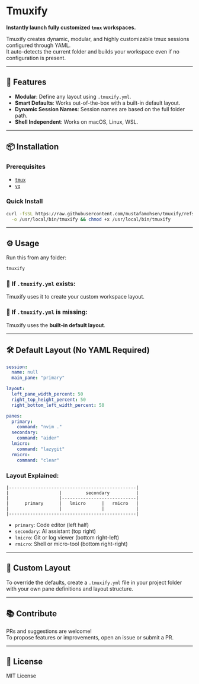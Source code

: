 # Tmuxify

**Instantly launch fully customized `tmux` workspaces.**

Tmuxify creates dynamic, modular, and highly customizable tmux sessions configured through YAML.  
It auto-detects the current folder and builds your workspace even if no configuration is present.

---

## 🚀 Features

- **Modular**: Define any layout using `.tmuxify.yml`.
- **Smart Defaults**: Works out-of-the-box with a built-in default layout.
- **Dynamic Session Names**: Session names are based on the full folder path.
- **Shell Independent**: Works on macOS, Linux, WSL.

---

## 📦 Installation

### Prerequisites

- [`tmux`](https://github.com/tmux/tmux)
- [`yq`](https://github.com/mikefarah/yq)

### Quick Install

```sh
curl -fsSL https://raw.githubusercontent.com/mustafamohsen/tmuxify/refs/heads/main/tmuxify \
  -o /usr/local/bin/tmuxify && chmod +x /usr/local/bin/tmuxify
```

---

## ⚙️ Usage

Run this from any folder:

```sh
tmuxify
```

### 🔹 If `.tmuxify.yml` exists:
Tmuxify uses it to create your custom workspace layout.

### 🔹 If `.tmuxify.yml` is missing:
Tmuxify uses the **built-in default layout**.

---

## 🛠 Default Layout (No YAML Required)

```yaml
session:
  name: null
  main_pane: "primary"

layout:
  left_pane_width_percent: 50
  right_top_height_percent: 50
  right_bottom_left_width_percent: 50

panes:
  primary:
    command: "nvim ."
  secondary:
    command: "aider"
  lmicro:
    command: "lazygit"
  rmicro:
    command: "clear"
```

### Layout Explained:

```
|------------------------------------------------|
|                   |         secondary          |
|                   |----------------------------|
|      primary      |   lmicro      |   rmicro   |
|                   |               |            |
|------------------------------------------------|
```

- `primary`: Code editor (left half)
- `secondary`: AI assistant (top right)
- `lmicro`: Git or log viewer (bottom right-left)
- `rmicro`: Shell or micro-tool (bottom right-right)

---

## 🧩 Custom Layout

To override the defaults, create a `.tmuxify.yml` file in your project folder with your own pane definitions and layout structure.

---

## 📚 Contribute

PRs and suggestions are welcome!  
To propose features or improvements, open an issue or submit a PR.

---

## 📃 License

MIT License

